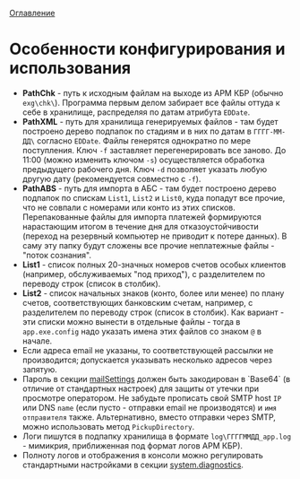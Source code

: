 [Оглавление](index.md)

Особенности конфигурирования и использования
============================================

* **PathChk** - путь к исходным файлам на выходе из АРМ КБР 
(обычно `exg\chk\`). Программа первым делом забирает все файлы оттуда к себе 
в хранилище, распределяя по датам атрибута `EDDate`.
* **PathXML** - путь для хранилища генерируемых файлов - там будет построено 
дерево подпапок по стадиям и в них по датам в `ГГГГ-ММ-ДД\` согласно `EDDate`. 
Файлы генерятся однократно по мере поступления. Ключ `-f` заставляет 
перегенерировать все заново. До 11:00 (можно изменить ключом `-s`) 
осуществляется обработка предыдущего рабочего дня. Ключ `-d` позволяет указать 
любую другую дату (рекомендуется совместно с `-f`).
* **PathABS** - путь для импорта в АБС - там будет построено дерево подпапок 
по спискам `List1`, `List2` и `List0`, куда попадут все прочие, что не совпали 
с номерами или конто из этих списков. Перепакованные файлы для импорта 
платежей формируются нарастающим итогом в течение дня для отказоустойчивости 
(переход на резервный компьютер не приводит к потере данных). В саму эту папку 
будут сложены все прочие неплатежные файлы - "поток сознания".
* **List1** - список полных 20-значных номеров счетов особых клиентов 
(например, обслуживаемых "под приход"), с разделителем по переводу строк 
(список в столбик).
* **List2** - список начальных знаков (конто, более или менее) по плану счетов, 
соответствующих банковским счетам, например, с разделителем по переводу строк 
(список в столбик). Как вариант - эти списки можно вынести в отдельные файлы - 
тогда в `app.exe.config` надо указать имена этих файлов со знаком `@` в начале.
* Если адреса email не указаны, то соответствующей рассылки не производится; 
допускается указывать несколько адресов через запятую.
* Пароль в секции 
[mailSettings](https://msdn.microsoft.com/en-us/library/w355a94k(v=vs.100).aspx) 
должен быть закодирован в `Base64` (в отличие от стандартных настроек) для 
защиты от утечки при просмотре оператором. Не забудьте прописать свой SMTP host 
`IP` или DNS `name` (если пусто - отправки email не производятся) и `имя 
отправителя` также. Альтернативно, вместо отправки через SMTP, можно 
использовать метод `PickupDirectory`.
* Логи пишутся в подпапку хранилища в формате `log\ГГГГММДД_app.log` - 
мимикрия, приближенная под формат логов АРМ КБР).
* Полноту логов и отображения в консоли можно регулировать стандартными 
настройками в секции 
[system.diagnostics](https://msdn.microsoft.com/en-us/library/1txedc80(v=vs.100).aspx).
